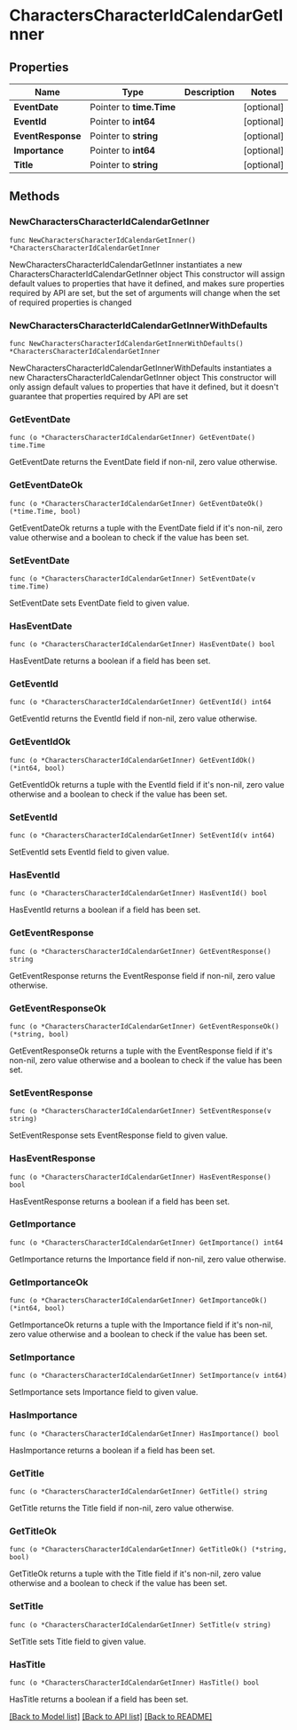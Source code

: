 # CharactersCharacterIdCalendarGetInner

## Properties

Name | Type | Description | Notes
------------ | ------------- | ------------- | -------------
**EventDate** | Pointer to **time.Time** |  | [optional] 
**EventId** | Pointer to **int64** |  | [optional] 
**EventResponse** | Pointer to **string** |  | [optional] 
**Importance** | Pointer to **int64** |  | [optional] 
**Title** | Pointer to **string** |  | [optional] 

## Methods

### NewCharactersCharacterIdCalendarGetInner

`func NewCharactersCharacterIdCalendarGetInner() *CharactersCharacterIdCalendarGetInner`

NewCharactersCharacterIdCalendarGetInner instantiates a new CharactersCharacterIdCalendarGetInner object
This constructor will assign default values to properties that have it defined,
and makes sure properties required by API are set, but the set of arguments
will change when the set of required properties is changed

### NewCharactersCharacterIdCalendarGetInnerWithDefaults

`func NewCharactersCharacterIdCalendarGetInnerWithDefaults() *CharactersCharacterIdCalendarGetInner`

NewCharactersCharacterIdCalendarGetInnerWithDefaults instantiates a new CharactersCharacterIdCalendarGetInner object
This constructor will only assign default values to properties that have it defined,
but it doesn't guarantee that properties required by API are set

### GetEventDate

`func (o *CharactersCharacterIdCalendarGetInner) GetEventDate() time.Time`

GetEventDate returns the EventDate field if non-nil, zero value otherwise.

### GetEventDateOk

`func (o *CharactersCharacterIdCalendarGetInner) GetEventDateOk() (*time.Time, bool)`

GetEventDateOk returns a tuple with the EventDate field if it's non-nil, zero value otherwise
and a boolean to check if the value has been set.

### SetEventDate

`func (o *CharactersCharacterIdCalendarGetInner) SetEventDate(v time.Time)`

SetEventDate sets EventDate field to given value.

### HasEventDate

`func (o *CharactersCharacterIdCalendarGetInner) HasEventDate() bool`

HasEventDate returns a boolean if a field has been set.

### GetEventId

`func (o *CharactersCharacterIdCalendarGetInner) GetEventId() int64`

GetEventId returns the EventId field if non-nil, zero value otherwise.

### GetEventIdOk

`func (o *CharactersCharacterIdCalendarGetInner) GetEventIdOk() (*int64, bool)`

GetEventIdOk returns a tuple with the EventId field if it's non-nil, zero value otherwise
and a boolean to check if the value has been set.

### SetEventId

`func (o *CharactersCharacterIdCalendarGetInner) SetEventId(v int64)`

SetEventId sets EventId field to given value.

### HasEventId

`func (o *CharactersCharacterIdCalendarGetInner) HasEventId() bool`

HasEventId returns a boolean if a field has been set.

### GetEventResponse

`func (o *CharactersCharacterIdCalendarGetInner) GetEventResponse() string`

GetEventResponse returns the EventResponse field if non-nil, zero value otherwise.

### GetEventResponseOk

`func (o *CharactersCharacterIdCalendarGetInner) GetEventResponseOk() (*string, bool)`

GetEventResponseOk returns a tuple with the EventResponse field if it's non-nil, zero value otherwise
and a boolean to check if the value has been set.

### SetEventResponse

`func (o *CharactersCharacterIdCalendarGetInner) SetEventResponse(v string)`

SetEventResponse sets EventResponse field to given value.

### HasEventResponse

`func (o *CharactersCharacterIdCalendarGetInner) HasEventResponse() bool`

HasEventResponse returns a boolean if a field has been set.

### GetImportance

`func (o *CharactersCharacterIdCalendarGetInner) GetImportance() int64`

GetImportance returns the Importance field if non-nil, zero value otherwise.

### GetImportanceOk

`func (o *CharactersCharacterIdCalendarGetInner) GetImportanceOk() (*int64, bool)`

GetImportanceOk returns a tuple with the Importance field if it's non-nil, zero value otherwise
and a boolean to check if the value has been set.

### SetImportance

`func (o *CharactersCharacterIdCalendarGetInner) SetImportance(v int64)`

SetImportance sets Importance field to given value.

### HasImportance

`func (o *CharactersCharacterIdCalendarGetInner) HasImportance() bool`

HasImportance returns a boolean if a field has been set.

### GetTitle

`func (o *CharactersCharacterIdCalendarGetInner) GetTitle() string`

GetTitle returns the Title field if non-nil, zero value otherwise.

### GetTitleOk

`func (o *CharactersCharacterIdCalendarGetInner) GetTitleOk() (*string, bool)`

GetTitleOk returns a tuple with the Title field if it's non-nil, zero value otherwise
and a boolean to check if the value has been set.

### SetTitle

`func (o *CharactersCharacterIdCalendarGetInner) SetTitle(v string)`

SetTitle sets Title field to given value.

### HasTitle

`func (o *CharactersCharacterIdCalendarGetInner) HasTitle() bool`

HasTitle returns a boolean if a field has been set.


[[Back to Model list]](../README.md#documentation-for-models) [[Back to API list]](../README.md#documentation-for-api-endpoints) [[Back to README]](../README.md)


